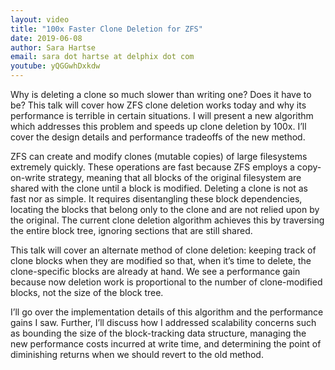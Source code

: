 ```yaml
---
layout: video
title: "100x Faster Clone Deletion for ZFS"
date: 2019-06-08
author: Sara Hartse
email: sara dot hartse at delphix dot com
youtube: yQGGwhDxkdw
---
```

Why is deleting a clone so much slower than writing one? Does it have to be? This talk will cover how ZFS clone deletion works today and why its performance is terrible in certain situations. I will present a new algorithm which addresses this problem and speeds up clone deletion by 100x. I’ll cover the design details and performance tradeoffs of the new method.

ZFS can create and modify clones (mutable copies) of large filesystems extremely quickly. These operations are fast because ZFS employs a copy-on-write strategy, meaning that all blocks of the original filesystem are shared with the clone until a block is modified. Deleting a clone is not as fast nor as simple. It requires disentangling these block dependencies, locating the blocks that belong only to the clone and are not relied upon by the original. The current clone deletion algorithm achieves this by traversing the entire block tree, ignoring sections that are still shared.

This talk will cover an alternate method of clone deletion: keeping track of clone blocks when they are modified so that, when it’s time to delete, the clone-specific blocks are already at hand. We see a performance gain because now deletion work is proportional to the number of clone-modified blocks, not the size of the block tree.

I’ll go over the implementation details of this algorithm and the performance gains I saw. Further, I’ll discuss how I addressed scalability concerns such as bounding the size of the block-tracking data structure, managing the new performance costs incurred at write time, and determining the point of diminishing returns when we should revert to the old method.